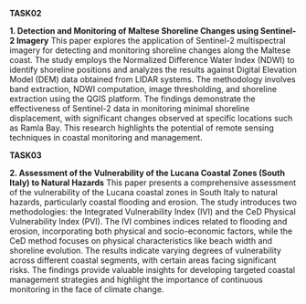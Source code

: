 **TASK02**

**1. Detection and Monitoring of Maltese Shoreline Changes using Sentinel-2 Imagery**
This paper explores the application of Sentinel-2 multispectral imagery for detecting and monitoring shoreline changes along the Maltese coast. The study employs the Normalized Difference Water Index (NDWI) to identify shoreline positions and analyzes the results against Digital Elevation Model (DEM) data obtained from LIDAR systems. The methodology involves band extraction, NDWI computation, image thresholding, and shoreline extraction using the QGIS platform. The findings demonstrate the effectiveness of Sentinel-2 data in monitoring minimal shoreline displacement, with significant changes observed at specific locations such as Ramla Bay. This research highlights the potential of remote sensing techniques in coastal monitoring and management.

**TASK03**

**2. Assessment of the Vulnerability of the Lucana Coastal Zones (South Italy) to Natural Hazards**
This paper presents a comprehensive assessment of the vulnerability of the Lucana coastal zones in South Italy to natural hazards, particularly coastal flooding and erosion. The study introduces two methodologies: the Integrated Vulnerability Index (IVI) and the CeD Physical Vulnerability Index (PVI). The IVI combines indices related to flooding and erosion, incorporating both physical and socio-economic factors, while the CeD method focuses on physical characteristics like beach width and shoreline evolution. The results indicate varying degrees of vulnerability across different coastal segments, with certain areas facing significant risks. The findings provide valuable insights for developing targeted coastal management strategies and highlight the importance of continuous monitoring in the face of climate change.
